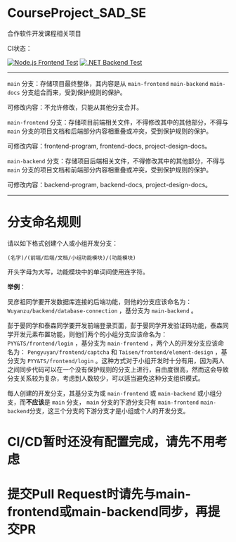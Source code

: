 # CourseProject_SAD_SE

合作软件开发课程相关项目

CI状态： 

[![Node.js Frontend Test](https://github.com/Wangtk311/Jishitong-CourseProject/actions/workflows/node.js.yml/badge.svg)](https://github.com/Wangtk311/Jishitong-CourseProject/actions/workflows/node.js.yml)
[![.NET Backend Test](https://github.com/Wangtk311/Jishitong-CourseProject/actions/workflows/dotnet-desktop.yml/badge.svg)](https://github.com/Wangtk311/Jishitong-CourseProject/actions/workflows/dotnet-desktop.yml)

--------

`main` 分支：存储项目最终整体，其内容是从 `main-frontend` `main-backend` `main-docs` 分支组合而来，受到保护规则的保护。

可修改内容：不允许修改，只能从其他分支合并。

`main-frontend` 分支：存储项目前端相关文件，不得修改其中的其他部分，不得与 `main` 分支的项目文档和后端部分内容相重叠或冲突，受到保护规则的保护。

可修改内容：frontend-program, frontend-docs, project-design-docs。

`main-backend` 分支：存储项目后端相关文件，不得修改其中的其他部分，不得与 `main` 分支的项目文档和前端部分内容相重叠或冲突，受到保护规则的保护。

可修改内容：backend-program, backend-docs, project-design-docs。

--------

# 分支命名规则

请以如下格式创建个人或小组开发分支： 

 `(名字)/(前端/后端/文档/小组功能模块)/(功能模块)` 

开头字母为大写，功能模块中的单词间使用连字符。


**举例**：

吴彦祖同学要开发数据库连接的后端功能，则他的分支应该命名为： `Wuyanzu/backend/database-connection` ，基分支为 `main-backend` 。

彭于晏同学和泰森同学要开发前端登录页面，彭于晏同学开发验证码功能，泰森同学开发元素布置功能，则他们两个的小组分支应该命名为： `PYY&TS/frontend/login` ，基分支为 `main-frontend` ，两个人的开发分支应该命名为： `Pengyuyan/frontend/captcha` 和 `Taisen/frontend/element-design` ，基分支为 `PYY&TS/frontend/login` 。这种方式对于小组开发时十分有用，因为两人之间同步代码可以在一个没有保护规则的分支上进行，自由度很高，然而这会导致分支关系较为复杂，考虑到人数较少，可以适当避免这种分支组织模式。

每人创建的开发分支，其基分支为或 `main-frontend` 或 `main-backend` 或小组分支，而**不应该**是 `main` 分支， `main` 分支的下游分支只有 `main-frontend` `main-backend`分支，这三个分支的下游分支才是小组或个人的开发分支。

# CI/CD暂时还没有配置完成，请先不用考虑

# 提交Pull Request时请先与main-frontend或main-backend同步，再提交PR
